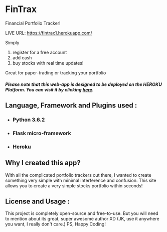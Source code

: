 # FinTrax

Financial Portfolio Tracker!

LIVE URL:
https://fintrax1.herokuapp.com/

Simply 
1. register for a free account 
2. add cash 
3. buy stocks with real time updates!

Great for paper-trading or tracking your portfolio

##### Please note that this web-app is designed to be deployed on the HEROKU Platform. You can visit it by clicking [here](https://flasktemplate.herokuapp.com).

## Language, Framework and Plugins used :
- ### Python 3.6.2
- ### Flask micro-framework
- ### Heroku

## Why I created this app?
With all the complicated portfolio trackers out there, I wanted to create something very simple with minimal interference and confusion. This site allows you to create a very simple stocks portfolio within seconds!

## License and Usage :

This project is completely open-source and free-to-use. But you will need to mention about its great, super awesome author XD (JK, use it anywhere you want, I really don't care.) PS, Happy Coding! 
